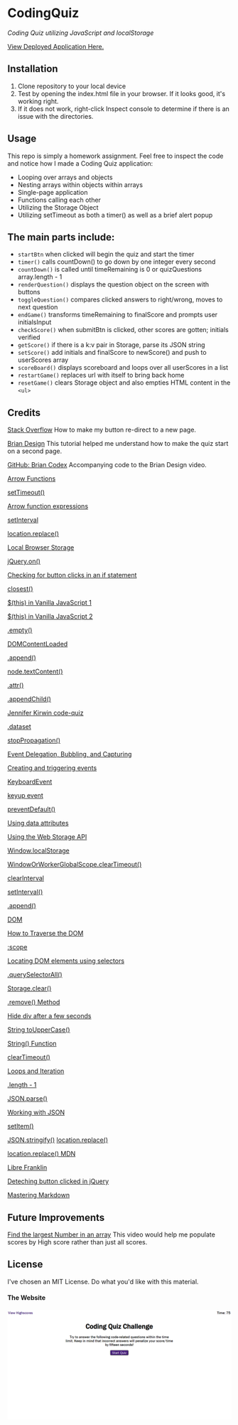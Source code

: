 # CodingQuiz
*Coding Quiz utilizing JavaScript and localStorage*

[View Deployed Application Here.](https://pythonidaer.github.io/CodingQuiz/)

## Installation
1. Clone repository to your local device
2. Test by opening the index.html file in your browser. If it looks good, it's working right.
3. If it does not work, right-click Inspect console to determine if there is an issue with the directories.

## Usage
This repo is simply a homework assignment. Feel free to inspect the code and notice how I made a Coding Quiz application:
- Looping over arrays and objects
- Nesting arrays within objects within arrays
- Single-page application
- Functions calling each other
- Utilizing the Storage Object
- Utilizing setTimeout as both a timer() as well as a brief alert popup

## The main parts include:
- `startBtn` when clicked will begin the quiz and start the timer
- `timer()` calls countDown() to go down by one integer every second
- `countDown()` is called until timeRemaining is 0 or quizQuestions array.length - 1
- `renderQuestion()` displays the question object on the screen with buttons
- `toggleQuestion()` compares clicked answers to right/wrong, moves to next question
- `endGame()` transforms timeRemaining to finalScore and prompts user initialsInput
- `checkScore()` when submitBtn is clicked, other scores are gotten; initials verified
- `getScore()` if there is a k:v pair in Storage, parse its JSON string
- `setScore()` add initials and finalScore to newScore() and push to userScores array
- `scoreBoard()` displays scoreboard and loops over all userScores in a list  
- `restartGame()` replaces url with itself to bring back home
- `resetGame()` clears Storage object and also empties HTML content in the `<ul>`
  
## Credits
[Stack Overflow](https://stackoverflow.com/questions/16562577/how-can-i-make-a-button-redirect-my-page-to-another-page) How to make my button re-direct to a new page.

[Brian Design](https://www.youtube.com/watch?v=f4fB9Xg2JEY) This tutorial helped me understand how to make the quiz start on a second page.

[GitHub: Brian Codex](https://github.com/briancodex/quiz-app-js) Accompanying code to the Brian Design video.

[Arrow Functions](https://medium.com/@ExplosionPills/arrow-functions-as-simple-as-i-can-make-them-79d975a7883a)

[setTimeout()](https://www.bitdegree.org/learn/javascript-settimeout)

[Arrow function expressions](https://developer.mozilla.org/en-US/docs/Web/JavaScript/Reference/Functions/Arrow_functions)

[setInterval](https://www.w3schools.com/jsref/met_win_setinterval.asp)

[location.replace()](https://www.w3schools.com/jsref/met_loc_replace.asp)

[Local Browser Storage](https://ui.vision/howto/view-local-storage)

[jQuery.on()](https://api.jquery.com/on/)

[Checking for button clicks in an if statement](https://www.codegrepper.com/code-examples/html/how+to+check+if+a+button+is+clicked+javascript)

[closest()](https://developer.mozilla.org/en-US/docs/Web/API/Element/closest)

[$(this) in Vanilla JavaScript 1](https://stackoverflow.com/questions/42799725/what-is-the-vanilla-javascript-equivalent-to-this-parent-submit)

[$(this) in Vanilla JavaScript 2](https://stackoverflow.com/questions/12481439/jquery-this-keyword)

[.empty()](https://api.jquery.com/empty/)

[DOMContentLoaded](https://stackoverflow.com/questions/807878/how-to-make-javascript-execute-after-page-load)

[.append()](https://developer.mozilla.org/en-US/docs/Web/API/ParentNode/append)

[node.textContent()](https://www.w3schools.com/jsref/prop_node_textcontent.asp)

[.attr()](https://api.jquery.com/attr/)

[.appendChild()](https://developer.mozilla.org/en-US/docs/Web/API/Node/appendChild)

[Jennifer Kirwin code-quiz](https://github.com/jenniferkirwin/code-quiz)

[.dataset](https://developer.mozilla.org/en-US/docs/Web/API/HTMLOrForeignElement/dataset)

[stopPropagation()](https://developer.mozilla.org/en-US/docs/Web/API/Event/stopPropagation)

[Event Delegation, Bubbling, and Capturing](https://gomakethings.com/whats-the-difference-between-javascript-event-delegation-bubbling-and-capturing/)

[Creating and triggering events](https://developer.mozilla.org/en-US/docs/Web/Guide/Events/Creating_and_triggering_events)

[KeyboardEvent](https://developer.mozilla.org/en-US/docs/Web/API/KeyboardEvent)

[keyup event](https://developer.mozilla.org/en-US/docs/Web/API/Document/keyup_event)

[preventDefault()](https://developer.mozilla.org/en-US/docs/Web/API/Event/preventDefault)

[Using data attributes](https://developer.mozilla.org/en-US/docs/Learn/HTML/Howto/Use_data_attributes)

[Using the Web Storage API](https://developer.mozilla.org/en-US/docs/Web/API/Web_Storage_API/Using_the_Web_Storage_API)

[Window.localStorage](https://developer.mozilla.org/en-US/docs/Web/API/Window/localStorage)

[WindowOrWorkerGlobalScope.clearTimeout()](https://developer.mozilla.org/en-US/docs/Web/API/WindowOrWorkerGlobalScope/clearTimeout)

[clearInterval](https://developer.mozilla.org/en-US/docs/Web/API/WindowOrWorkerGlobalScope/clearInterval)

[setInterval()](https://developer.mozilla.org/en-US/docs/Web/API/WindowOrWorkerGlobalScope/setInterval)

[.append()](https://developer.mozilla.org/en-US/docs/Web/API/ParentNode/append)

[DOM](https://developer.mozilla.org/en-US/docs/Web/API/Document_Object_Model)

[How to Traverse the DOM](https://www.digitalocean.com/community/tutorials/how-to-traverse-the-dom)

[:scope](https://developer.mozilla.org/en-US/docs/Web/CSS/:scope)

[Locating DOM elements using selectors](https://developer.mozilla.org/en-US/docs/Web/API/Document_object_model/Locating_DOM_elements_using_selectors)

[.querySelectorAll()](https://developer.mozilla.org/en-US/docs/Web/API/Element/querySelectorAll)

[Storage.clear()](https://developer.mozilla.org/en-US/docs/Web/API/Storage/clear)

[.remove() Method](https://www.w3schools.com/jsref/met_element_remove.asp)

[Hide div after a few seconds](https://stackoverflow.com/questions/820951/hide-div-after-a-few-seconds)

[String toUpperCase()](https://www.w3schools.com/jsref/jsref_touppercase.asp#:~:text=The%20toUpperCase()%20method%20converts,a%20string%20to%20lowercase%20letters.)

[String() Function](https://www.w3schools.com/jsref/jsref_string.asp#:~:text=The%20String()%20function%20converts,()%20of%20the%20individual%20objects.)

[clearTimeout()](https://www.educba.com/javascript-cleartimeout/)

[Loops and Iteration](https://developer.mozilla.org/en-US/docs/Web/JavaScript/Guide/Loops_and_iteration)

[.length - 1](https://stackoverflow.com/questions/19485971/when-to-use-type-length-1-and-type-length-in-java/19486050)

[JSON.parse()](https://developer.mozilla.org/en-US/docs/Web/JavaScript/Reference/Global_Objects/JSON/parse)

[Working with JSON](https://developer.mozilla.org/en-US/docs/Learn/JavaScript/Objects/JSON)

[setItem()](https://developer.mozilla.org/en-US/docs/Web/API/Storage/setItem#:~:text=The%20setItem()%20method%20of,value%20if%20it%20already%20exists.)

[JSON.stringify()](https://developer.mozilla.org/en-US/docs/Web/JavaScript/Reference/Global_Objects/JSON/stringify#:~:text=The%20JSON.,a%20replacer%20array%20is%20specified.)
[location.replace()](https://stackoverflow.com/questions/8293983/how-to-use-window-location-replace-javascript)

[location.replace() MDN](https://developer.mozilla.org/en-US/docs/Web/API/Location/replace)

[Libre Franklin](https://fonts.google.com/specimen/Libre+Franklin?query=franklin&sidebar.open=true&selection.family=Libre+Franklin)

[Deteching button clicked in jQuery](https://stackoverflow.com/questions/7919328/how-to-detect-which-button-is-clicked-using-jquery)

[Mastering Markdown](https://guides.github.com/features/mastering-markdown/)

## Future Improvements
[Find the largest Number in an array](https://www.youtube.com/watch?v=fOFSmCjvcFY)
This video would help me populate scores by High score rather than just all scores.
  
## License
I've chosen an MIT License. Do what you'd like with this material.

#### The Website
![Coding Quiz](assets/images/homepage.png)